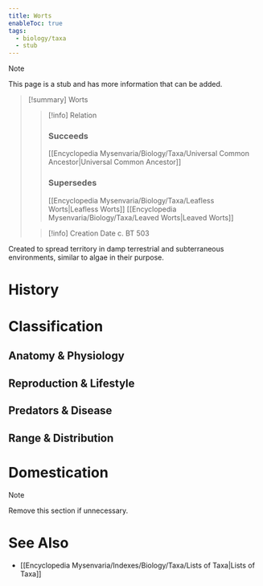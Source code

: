 ```yaml
---
title: Worts
enableToc: true
tags:
  - biology/taxa
  - stub
---
```


> [!note]
> This page is a stub and has more information that can be added.

> [!summary] Worts
> > [!info] Relation
> > ### Succeeds
> > [[Encyclopedia Mysenvaria/Biology/Taxa/Universal Common Ancestor|Universal Common Ancestor]]
> > ### Supersedes
> > [[Encyclopedia Mysenvaria/Biology/Taxa/Leafless Worts|Leafless Worts]]
> > [[Encyclopedia Mysenvaria/Biology/Taxa/Leaved Worts|Leaved Worts]]
>
> > [!info] Creation Date
> > c. BT 503

Created to spread territory in damp terrestrial and subterraneous environments, similar to algae in their purpose.
# History

# Classification
## Anatomy & Physiology

## Reproduction & Lifestyle

## Predators & Disease

## Range & Distribution

# Domestication

> [!note]
> Remove this section if unnecessary.
# See Also
- [[Encyclopedia Mysenvaria/Indexes/Biology/Taxa/Lists of Taxa|Lists of Taxa]]